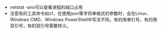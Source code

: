 * netstat -ano可以查看进程的端口占用
* 注意有的工具命令如cf，在使用json等字符串格式的参数时，会在Linux、Windows CMD、Windows PowerShell中写法不同，有的用单引号，有的用双引号，有的双引号需要转义。